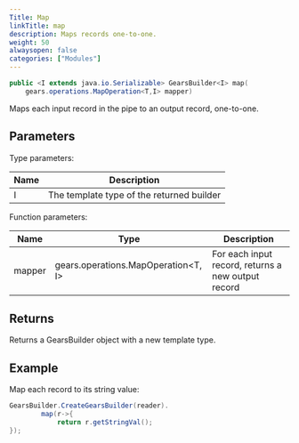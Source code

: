 ```yaml
---
Title: Map
linkTitle: map
description: Maps records one-to-one.
weight: 50
alwaysopen: false
categories: ["Modules"]
---
```


```java
public <I extends java.io.Serializable> GearsBuilder<I> map​(
	gears.operations.MapOperation<T,​I> mapper)
```

Maps each input record in the pipe to an output record, one-to-one.

## Parameters
 
Type parameters:

| Name | Description |
|------|-------------|
| I | The template type of the returned builder |

Function parameters:

| Name | Type | Description |
|------|------|-------------|
| mapper | gears.operations.MapOperation<T,​I> | For each input record, returns a new output record |

## Returns

Returns a GearsBuilder object with a new template type.

## Example

Map each record to its string value:

```java
GearsBuilder.CreateGearsBuilder(reader).
 		map(r->{
    		return r.getStringVal();
});
```
